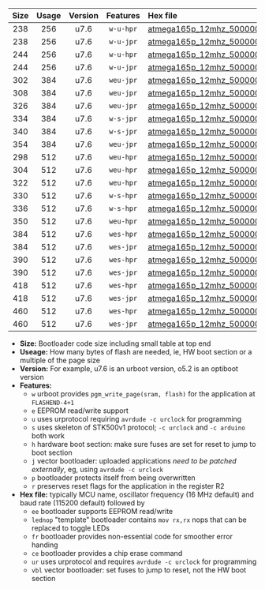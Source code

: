 |Size|Usage|Version|Features|Hex file|
|:-:|:-:|:-:|:-:|:--|
|238|256|u7.6|`w-u-hpr`|[atmega165p_12mhz_500000bps_ur.hex](https://raw.githubusercontent.com/stefanrueger/urboot/main/atmega165p_12mhz_500000bps_ur.hex)|
|238|256|u7.6|`w-u-jpr`|[atmega165p_12mhz_500000bps_ur_vbl.hex](https://raw.githubusercontent.com/stefanrueger/urboot/main/atmega165p_12mhz_500000bps_ur_vbl.hex)|
|244|256|u7.6|`w-u-hpr`|[atmega165p_12mhz_500000bps_lednop_ur.hex](https://raw.githubusercontent.com/stefanrueger/urboot/main/atmega165p_12mhz_500000bps_lednop_ur.hex)|
|244|256|u7.6|`w-u-jpr`|[atmega165p_12mhz_500000bps_lednop_ur_vbl.hex](https://raw.githubusercontent.com/stefanrueger/urboot/main/atmega165p_12mhz_500000bps_lednop_ur_vbl.hex)|
|302|384|u7.6|`weu-jpr`|[atmega165p_12mhz_500000bps_ee_ur_vbl.hex](https://raw.githubusercontent.com/stefanrueger/urboot/main/atmega165p_12mhz_500000bps_ee_ur_vbl.hex)|
|308|384|u7.6|`weu-jpr`|[atmega165p_12mhz_500000bps_ee_lednop_ur_vbl.hex](https://raw.githubusercontent.com/stefanrueger/urboot/main/atmega165p_12mhz_500000bps_ee_lednop_ur_vbl.hex)|
|326|384|u7.6|`weu-jpr`|[atmega165p_12mhz_500000bps_ee_lednop_fr_ur_vbl.hex](https://raw.githubusercontent.com/stefanrueger/urboot/main/atmega165p_12mhz_500000bps_ee_lednop_fr_ur_vbl.hex)|
|334|384|u7.6|`w-s-jpr`|[atmega165p_12mhz_500000bps_vbl.hex](https://raw.githubusercontent.com/stefanrueger/urboot/main/atmega165p_12mhz_500000bps_vbl.hex)|
|340|384|u7.6|`w-s-jpr`|[atmega165p_12mhz_500000bps_lednop_vbl.hex](https://raw.githubusercontent.com/stefanrueger/urboot/main/atmega165p_12mhz_500000bps_lednop_vbl.hex)|
|354|384|u7.6|`weu-jpr`|[atmega165p_12mhz_500000bps_ee_lednop_fr_ce_ur_vbl.hex](https://raw.githubusercontent.com/stefanrueger/urboot/main/atmega165p_12mhz_500000bps_ee_lednop_fr_ce_ur_vbl.hex)|
|298|512|u7.6|`weu-hpr`|[atmega165p_12mhz_500000bps_ee_ur.hex](https://raw.githubusercontent.com/stefanrueger/urboot/main/atmega165p_12mhz_500000bps_ee_ur.hex)|
|304|512|u7.6|`weu-hpr`|[atmega165p_12mhz_500000bps_ee_lednop_ur.hex](https://raw.githubusercontent.com/stefanrueger/urboot/main/atmega165p_12mhz_500000bps_ee_lednop_ur.hex)|
|322|512|u7.6|`weu-hpr`|[atmega165p_12mhz_500000bps_ee_lednop_fr_ur.hex](https://raw.githubusercontent.com/stefanrueger/urboot/main/atmega165p_12mhz_500000bps_ee_lednop_fr_ur.hex)|
|330|512|u7.6|`w-s-hpr`|[atmega165p_12mhz_500000bps.hex](https://raw.githubusercontent.com/stefanrueger/urboot/main/atmega165p_12mhz_500000bps.hex)|
|336|512|u7.6|`w-s-hpr`|[atmega165p_12mhz_500000bps_lednop.hex](https://raw.githubusercontent.com/stefanrueger/urboot/main/atmega165p_12mhz_500000bps_lednop.hex)|
|350|512|u7.6|`weu-hpr`|[atmega165p_12mhz_500000bps_ee_lednop_fr_ce_ur.hex](https://raw.githubusercontent.com/stefanrueger/urboot/main/atmega165p_12mhz_500000bps_ee_lednop_fr_ce_ur.hex)|
|384|512|u7.6|`wes-hpr`|[atmega165p_12mhz_500000bps_ee.hex](https://raw.githubusercontent.com/stefanrueger/urboot/main/atmega165p_12mhz_500000bps_ee.hex)|
|384|512|u7.6|`wes-jpr`|[atmega165p_12mhz_500000bps_ee_vbl.hex](https://raw.githubusercontent.com/stefanrueger/urboot/main/atmega165p_12mhz_500000bps_ee_vbl.hex)|
|390|512|u7.6|`wes-hpr`|[atmega165p_12mhz_500000bps_ee_lednop.hex](https://raw.githubusercontent.com/stefanrueger/urboot/main/atmega165p_12mhz_500000bps_ee_lednop.hex)|
|390|512|u7.6|`wes-jpr`|[atmega165p_12mhz_500000bps_ee_lednop_vbl.hex](https://raw.githubusercontent.com/stefanrueger/urboot/main/atmega165p_12mhz_500000bps_ee_lednop_vbl.hex)|
|418|512|u7.6|`wes-hpr`|[atmega165p_12mhz_500000bps_ee_lednop_fr.hex](https://raw.githubusercontent.com/stefanrueger/urboot/main/atmega165p_12mhz_500000bps_ee_lednop_fr.hex)|
|418|512|u7.6|`wes-jpr`|[atmega165p_12mhz_500000bps_ee_lednop_fr_vbl.hex](https://raw.githubusercontent.com/stefanrueger/urboot/main/atmega165p_12mhz_500000bps_ee_lednop_fr_vbl.hex)|
|460|512|u7.6|`wes-hpr`|[atmega165p_12mhz_500000bps_ee_lednop_fr_ce.hex](https://raw.githubusercontent.com/stefanrueger/urboot/main/atmega165p_12mhz_500000bps_ee_lednop_fr_ce.hex)|
|460|512|u7.6|`wes-jpr`|[atmega165p_12mhz_500000bps_ee_lednop_fr_ce_vbl.hex](https://raw.githubusercontent.com/stefanrueger/urboot/main/atmega165p_12mhz_500000bps_ee_lednop_fr_ce_vbl.hex)|

- **Size:** Bootloader code size including small table at top end
- **Useage:** How many bytes of flash are needed, ie, HW boot section or a multiple of the page size
- **Version:** For example, u7.6 is an urboot version, o5.2 is an optiboot version
- **Features:**
  + `w` urboot provides `pgm_write_page(sram, flash)` for the application at `FLASHEND-4+1`
  + `e` EEPROM read/write support
  + `u` uses urprotocol requiring `avrdude -c urclock` for programming
  + `s` uses skeleton of STK500v1 protocol; `-c urclock` and `-c arduino` both work
  + `h` hardware boot section: make sure fuses are set for reset to jump to boot section
  + `j` vector bootloader: uploaded applications *need to be patched externally*, eg, using `avrdude -c urclock`
  + `p` bootloader protects itself from being overwritten
  + `r` preserves reset flags for the application in the register R2
- **Hex file:** typically MCU name, oscillator frequency (16 MHz default) and baud rate (115200 default) followed by
  + `ee` bootloader supports EEPROM read/write
  + `lednop` "template" bootloader contains `mov rx,rx` nops that can be replaced to toggle LEDs
  + `fr` bootloader provides non-essential code for smoother error handing
  + `ce` bootloader provides a chip erase command
  + `ur` uses urprotocol and requires `avrdude -c urclock` for programming
  + `vbl` vector bootloader: set fuses to jump to reset, not the HW boot section
